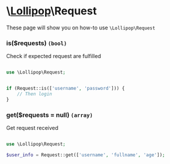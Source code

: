 # \\[Lollipop](https://github.com/jabernardo/lollipop-php)\Request

These page will show you on how-to use ```\Lollipop\Request``` 

### is($requests) ```(bool)```
Check if expected request are fulfilled

```php

use \Lollipop\Request;


if (Request::is(['username', 'password'])) {
    // Then login
}


```

### get($requests = null) ```(array)```
Get request received

```php

use \Lollipop\Request;

$user_info = Request::get(['username', 'fullname', 'age']);

```

